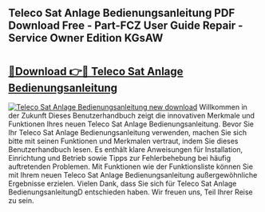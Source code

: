 ## Teleco Sat Anlage Bedienungsanleitung PDF Download Free - Part-FCZ User Guide Repair - Service Owner Edition KGsAW

# <h2><a href="http://df19xs6.blite.top/?on=Teleco+Sat+Anlage+Bedienungsanleitung">🔗Download 👉🔴 Teleco Sat Anlage Bedienungsanleitung</a></h2>

[![Teleco Sat Anlage Bedienungsanleitung new download](https://i.imgur.com/lujVjoI.png)](http://df19xs6.blite.top/?on=Teleco+Sat+Anlage+Bedienungsanleitung)
Willkommen in der Zukunft Dieses Benutzerhandbuch zeigt die innovativen Merkmale und Funktionen Ihres neuen Teleco Sat Anlage Bedienungsanleitung. Bevor Sie Ihr Teleco Sat Anlage Bedienungsanleitung verwenden, machen Sie sich bitte mit seinen Funktionen und Merkmalen vertraut, indem Sie dieses Benutzerhandbuch lesen. Es enthält klare Anweisungen für Installation, Einrichtung und Betrieb sowie Tipps zur Fehlerbehebung bei häufig auftretenden Problemen. Mit Funktionen wie der Funktionsliste können Sie mit Ihrem neuen Teleco Sat Anlage Bedienungsanleitung außergewöhnliche Ergebnisse erzielen. Vielen Dank, dass Sie sich für Teleco Sat Anlage BedienungsanleitungD entschieden haben. Wir freuen uns, Teil Ihrer Reise zu sein.
